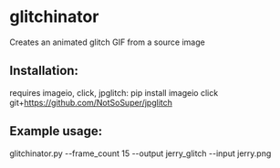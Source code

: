 # glitchinator

Creates an animated glitch GIF from a source image

## Installation:

requires imageio, click, jpglitch:
pip install imageio click git+https://github.com/NotSoSuper/jpglitch

## Example usage:
glitchinator.py --frame_count 15 --output jerry_glitch --input jerry.png
